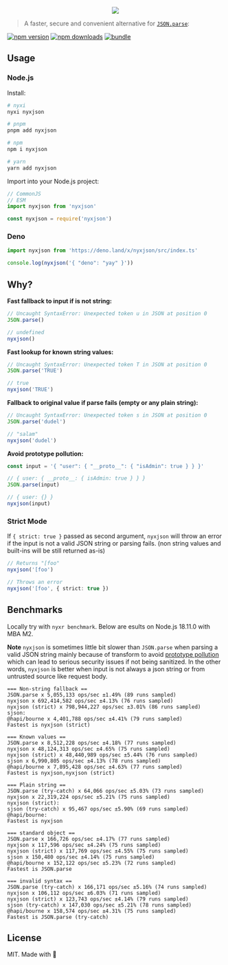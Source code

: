 <p align="center">
<img src="https://raw.githubusercontent.com/nyxblabs/utilities/main/.github/assets/cover-nyxjson_light.png#gh-light-mode-only">
</p>

> A faster, secure and convenient alternative for [`JSON.parse`](https://developer.mozilla.org/en-US/docs/Web/JavaScript/Reference/Global_Objects/JSON/parse):

[![npm version][npm-version-src]][npm-version-href]
[![npm downloads][npm-downloads-src]][npm-downloads-href]
[![bundle][bundle-src]][bundle-href]

## Usage

### Node.js

Install:

```bash
# nyxi
nyxi nyxjson

# pnpm
pnpm add nyxjson

# npm
npm i nyxjson

# yarn
yarn add nyxjson
```

Import into your Node.js project:

```ts
// CommonJS
// ESM
import nyxjson from 'nyxjson'

const nyxjson = require('nyxjson')
```

### Deno

```ts
import nyxjson from 'https://deno.land/x/nyxjson/src/index.ts'

console.log(nyxjson('{ "deno": "yay" }'))
```


## Why?

**Fast fallback to input if is not string:**

```ts
// Uncaught SyntaxError: Unexpected token u in JSON at position 0
JSON.parse()

// undefined
nyxjson()
```

**Fast lookup for known string values:**

```ts
// Uncaught SyntaxError: Unexpected token T in JSON at position 0
JSON.parse('TRUE')

// true
nyxjson('TRUE')
```

**Fallback to original value if parse fails (empty or any plain string):**

```ts
// Uncaught SyntaxError: Unexpected token s in JSON at position 0
JSON.parse('dudel')

// "salam"
nyxjson('dudel')
```

**Avoid prototype pollution:**

```ts
const input = '{ "user": { "__proto__": { "isAdmin": true } } }'

// { user: { __proto__: { isAdmin: true } } }
JSON.parse(input)

// { user: {} }
nyxjson(input)
```

### Strict Mode

If `{ strict: true }` passed as second argument, `nyxjson` will throw an error if the input is not a valid JSON string or parsing fails. (non string values and built-ins will be still returned as-is)

```ts
// Returns "[foo"
nyxjson('[foo')

// Throws an error
nyxjson('[foo', { strict: true })
```

## Benchmarks

Locally try with `nyxr benchmark`. Below are esults on Node.js 18.11.0 with MBA M2.

**Note** `nyxjson` is sometimes little bit slower than `JSON.parse` when parsing a valid JSON string mainly because of transform to avoid [prototype pollution](https://learn.snyk.io/lessons/prototype-pollution/javascript/) which can lead to serious security issues if not being sanitized. In the other words, `nyxjson` is better when input is not always a json string or from untrusted source like request body.

```
=== Non-string fallback ==
JSON.parse x 5,055,133 ops/sec ±1.49% (89 runs sampled)
nyxjson x 692,414,582 ops/sec ±4.13% (76 runs sampled)
nyxjson (strict) x 798,944,227 ops/sec ±3.01% (86 runs sampled)
sjson:
@hapi/bourne x 4,401,788 ops/sec ±4.41% (79 runs sampled)
Fastest is nyxjson (strict)

=== Known values ==
JSON.parse x 8,512,228 ops/sec ±4.18% (77 runs sampled)
nyxjson x 48,124,313 ops/sec ±4.65% (75 runs sampled)
nyxjson (strict) x 48,440,989 ops/sec ±5.44% (76 runs sampled)
sjson x 6,990,805 ops/sec ±4.13% (78 runs sampled)
@hapi/bourne x 7,895,428 ops/sec ±4.63% (77 runs sampled)
Fastest is nyxjson,nyxjson (strict)

=== Plain string ==
JSON.parse (try-catch) x 64,066 ops/sec ±5.03% (73 runs sampled)
nyxjson x 22,319,224 ops/sec ±5.21% (75 runs sampled)
nyxjson (strict):
sjson (try-catch) x 95,467 ops/sec ±5.90% (69 runs sampled)
@hapi/bourne:
Fastest is nyxjson

=== standard object ==
JSON.parse x 166,726 ops/sec ±4.17% (77 runs sampled)
nyxjson x 117,596 ops/sec ±4.24% (75 runs sampled)
nyxjson (strict) x 117,769 ops/sec ±4.55% (75 runs sampled)
sjson x 150,480 ops/sec ±4.14% (75 runs sampled)
@hapi/bourne x 152,122 ops/sec ±5.23% (72 runs sampled)
Fastest is JSON.parse

=== invalid syntax ==
JSON.parse (try-catch) x 166,171 ops/sec ±5.16% (74 runs sampled)
nyxjson x 106,112 ops/sec ±6.03% (71 runs sampled)
nyxjson (strict) x 123,743 ops/sec ±4.14% (79 runs sampled)
sjson (try-catch) x 147,030 ops/sec ±5.21% (78 runs sampled)
@hapi/bourne x 158,574 ops/sec ±4.31% (75 runs sampled)
Fastest is JSON.parse (try-catch)
```

## License

MIT. Made with 💞

<!-- Badges -->
[npm-version-src]: https://img.shields.io/npm/v/nyxjson?style=flat&colorA=18181B&colorB=F0DB4F
[npm-version-href]: https://npmjs.com/package/nyxjson
[npm-downloads-src]: https://img.shields.io/npm/dm/nyxjson?style=flat&colorA=18181B&colorB=F0DB4F
[npm-downloads-href]: https://npmjs.com/package/nyxjson
[bundle-src]: https://img.shields.io/bundlephobia/minzip/nyxjson?style=flat&colorA=18181B&colorB=F0DB4F
[bundle-href]: https://bundlephobia.com/result?p=nyxjson

